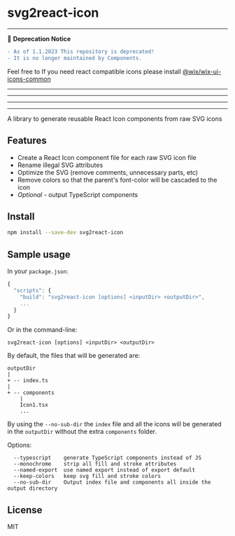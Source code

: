 # svg2react-icon

---
📌 **Deprecation Notice**


```diff
- As of 1.1.2023 This repository is deprecated!
- It is no longer maintained by Components.
```

Feel free to 
If you need react compatible icons please install [@wix/wix-ui-icons-common](https://github.com/wix-private/wix-design-systems-utils/tree/master/packages/wix-ui-icons-common)

---

---

---

---

A library to generate reusable React Icon components from raw SVG icons

## Features

* Create a React Icon component file for each raw SVG icon file
* Rename illegal SVG attributes
* Optimize the SVG (remove comments, unnecessary parts, etc)
* Remove colors so that the parent's font-color will be cascaded to the icon
* *Optional* - output TypeScript components

## Install

```bash
npm install --save-dev svg2react-icon
```

## Sample usage

In your `package.json`:

```js
{
  "scripts": {
    "build": "svg2react-icon [options] <inputDir> <outputDir>",
    ...
  }
}
```

Or in the command-line:

```console
svg2react-icon [options] <inputDir> <outputDir>
```

By default, the files that will be generated are:

```
outputDir
|
+ -- index.ts
|
+ -- components
    |
    Icon1.tsx
    ... 
```

By using the `--no-sub-dir` the `index` file and all the icons will be 
generated in the `outputDir` without the extra `components` folder. 

Options:
```console
  --typescript    generate TypeScript components instead of JS
  --monochrome    strip all fill and stroke attributes
  --named-export  use named export instead of export default
  --keep-colors   keep svg fill and stroke colors
  --no-sub-dir    Output index file and components all inside the output directory
```

## License

MIT
